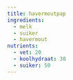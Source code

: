 ```yaml
---
title: havermoutpap
ingredients:
  - melk
  - suiker
  - havermout
nutrients:
  - vet: 20
  - koolhydraat: 30
  - suiker: 50
---
```

